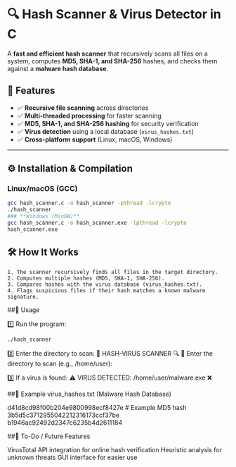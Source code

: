 # 🔍 Hash Scanner & Virus Detector in C

A **fast and efficient hash scanner** that recursively scans all files on a system, computes **MD5, SHA-1, and SHA-256** hashes, and checks them against a **malware hash database**.

## 🚀 Features
- ✅ **Recursive file scanning** across directories
- ✅ **Multi-threaded processing** for faster scanning
- ✅ **MD5, SHA-1, and SHA-256 hashing** for security verification
- ✅ **Virus detection** using a local database (`virus_hashes.txt`)
- ✅ **Cross-platform support** (Linux, macOS, Windows)

---

## ⚙️ Installation & Compilation

### **Linux/macOS (GCC)**
```bash
gcc hash_scanner.c -o hash_scanner -pthread -lcrypto
./hash_scanner
### **Windows (MinGW)**
gcc hash_scanner.c -o hash_scanner.exe -lpthread -lcrypto
hash_scanner.exe
```


## 🛠️ How It Works

    1. The scanner recursively finds all files in the target directory.
    2. Computes multiple hashes (MD5, SHA-1, SHA-256).
    3. Compares hashes with the virus database (virus_hashes.txt).
    4. Flags suspicious files if their hash matches a known malware signature.
##📡 Usage

1️⃣ Run the program:
```bash
./hash_scanner
```
2️⃣ Enter the directory to scan:
🔎 HASH-VIRUS SCANNER 🔍
📂 Enter the directory to scan (e.g., /home/user):

3️⃣ If a virus is found:
⚠️ VIRUS DETECTED: /home/user/malware.exe ❌

##📌 Example virus_hashes.txt (Malware Hash Database)

d41d8cd98f00b204e9800998ecf8427e  # Example MD5 hash
3b5d5c3712955042212316173ccf37be
b1946ac92492d2347c6235b4d2611184

##🔬 To-Do / Future Features

VirusTotal API integration for online hash verification
Heuristic analysis for unknown threats
GUI interface for easier use
